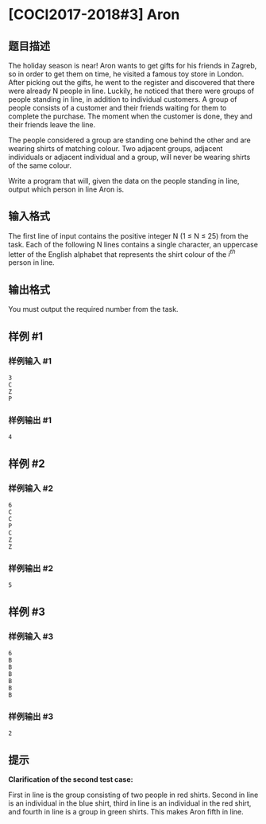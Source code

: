 # [COCI2017-2018#3] Aron

## 题目描述

The holiday season is near! Aron wants to get gifts for his friends in Zagreb, so in order to get them on time, he visited a famous toy store in London. After picking out the gifts, he went to the register and discovered that there were already N people in line. Luckily, he noticed that there were groups of people standing in line, in addition to individual customers. A group of people consists of a customer and their friends waiting for them to complete the purchase.
The moment when the customer is done, they and their friends leave the line.

The people considered a group are standing one behind the other and are wearing shirts of matching colour. Two adjacent groups, adjacent individuals or adjacent individual and a group, will never be wearing shirts of the same colour.

Write a program that will, given the data on the people standing in line, output which person in line Aron is.


## 输入格式

The first line of input contains the positive integer N (1 ≤ N ≤ 25) from the task.
Each of the following N lines contains a single character, an uppercase letter of the English alphabet that represents the shirt colour of the $i^{th}$ person in line.


## 输出格式

You must output the required number from the task.


## 样例 #1

### 样例输入 #1
```
3
C
Z
P
```

### 样例输出 #1

```
4
```

## 样例 #2

### 样例输入 #2
```
6
C
C
P
C
Z
Z
```

### 样例输出 #2

```
5
```

## 样例 #3

### 样例输入 #3
```
6
B
B
B
B
B
B
```

### 样例输出 #3

```
2
```

## 提示

**Clarification​ ​of​ ​the​ ​second​ ​test​ ​case:**

First in line is the group consisting of two people in red shirts. Second in line is an individual in the blue shirt, third in line is an individual in the red shirt, and fourth in line is a group in green shirts. This makes Aron fifth in line.
